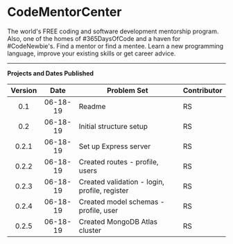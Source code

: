 # CodeMentorCenter

The world's FREE coding and software development mentorship program. Also, one of the homes of #365DaysOfCode and a haven for #CodeNewbie's. Find a mentor or find a mentee. Learn a new programming language, improve your existing skills or get career advice.

---

**Projects and Dates Published**

| Version |   Date   | Problem Set                                   | Contributor |
| :-----: | :------: | --------------------------------------------- | ----------- |
|   0.1   | 06-18-19 | Readme                                        | RS          |
|   0.2   | 06-18-19 | Initial structure setup                       | RS          |
|  0.2.1  | 06-18-19 | Set up Express server                         | RS          |
|  0.2.2  | 06-18-19 | Created routes - profile, users               | RS          |
|  0.2.3  | 06-18-19 | Created validation - login, profile, register | RS          |
|  0.2.4  | 06-18-19 | Created model schemas - profile, user         | RS          |
|  0.2.5  | 06-18-19 | Created MongoDB Atlas cluster                 | RS          |
